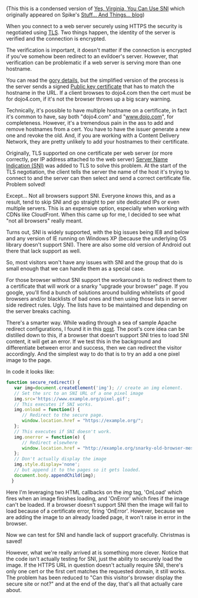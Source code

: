 (This this is a condensed version of [Yes, Virginia, You Can Use SNI](http://www.stuff-things.net/2014/11/14/yes-virginia-you-can-use-sni/) which originally appeared on Spike's [Stuff... And Things... blog](http://www.stuff-things.net/))

When you connect to a web server securely using HTTPS the security is negotiated using [TLS](http://en.wikipedia.org/wiki/Transport_Layer_Security). Two things happen, the identity of the server is verified and the connection is encrypted.

The verification is important, it doesn't matter if the connection is encrypted if you've somehow been redirect to an evildoer's server. However, that verification can be problematic if a web server is serving more than one hostname.

You can read the [gory details](http://en.wikipedia.org/wiki/Transport_Layer_Security#TLS_handshake), but the simplified version of the process is the server sends a signed [Public key certificate](http://en.wikipedia.org/wiki/Public_key_certificate) that has to match the hostname in the URL. If a client browses to dojo4.com then the cert must be for dojo4.com, if it's not the browser throws up a big scary warning.

Technically, it's possible to have multiple hostname on a certificate, in fact it's common to have, say both "dojo4.com" and "www.dojo.com", for completeness. However, it's a tremendous pain in the ass to add and remove hostnames from a cert. You have to have the issuer generate a new one and revoke the old. And, if you are working with a Content Delivery Network, they are pretty unlikely to add your hostnames to their certificate.

Originally, TLS supported on one certificate per web server (or more correctly, per IP address attached to the web server) [Server Name Indication (SNI)](http://en.wikipedia.org/wiki/Server_Name_Indication) was added to TLS to solve this problem. At the start of the TLS negotiation, the client tells the server the name of the host it's trying to connect to and the server can then select and send a correct certificate file. Problem solved!

Except... Not all browsers support SNI. Everyone *knows* this, and as a result, tend to skip SNI and go straight to per site dedicated IPs or even multiple servers. This is an expensive option, especially when working with CDNs like CloudFront. When this came up for me, I decided to see what "not all browsers" really meant.

Turns out, SNI is widely supported, with the big issues being IE8 and below and any version of IE running on Windows XP (because the underlying OS library doesn't support SNI). There are also some old version of Android out there that lack support as well.

So, most visitors won't have any issues with SNI and the group that do is small enough that we can handle them as a special case.

For those browser without SNI support the workaround is to redirect them to a certificate that will work or a snarky "upgrade your browser" page. If you google, you'll find a bunch of solutions around building whitelists of good browsers and/or blacklists of bad ones and then using those lists in server side redirect rules. Ugly. The lists have to be maintained and depending on the server breaks caching.

There's a smarter way. While wading through a sea of sample Apache redirect configurations, I found it in this [post](https://www.ebower.com/wiki/Detecting_SNI_with_Apache). The post's core idea can be distilled down to this, if a browser that doesn’t support SNI tries to load SNI content, it will get an error. If we test this in the background and differentiate between error and success, then we can redirect the visitor accordingly. And the simplest way to do that is to try an add a one pixel image to the page.

In code it looks like:

```javascript
function secure_redirect() {
   var img=document.createElement('img'); // create an img element.
   // Set the src to an SNI URL of a one pixel image
   img.src='https://www.example.org/pixel.gif';
   // This executes if SNI works.
   img.onload = function() {
      // Redirect to the secure page.
      window.location.href = "https://example.org/";
   };
   // This executes if SNI doesn't work.
   img.onerror = function(e) {
      // Redirect elsewhere
      window.location.href = "http://example.org/snarky-old-browser-message";
   };
   // Don't actually display the image
   img.style.display='none';
   // but append it to the pages so it gets loaded.
   document.body.appendChild(img);
  }
```

Here I'm leveraging two HTML callbacks on the *img* tag, 'OnLoad' which fires when an image finishes loading, and 'OnError' which fires if the image can't be loaded. If a browser doesn't support SNI then the image will fail to load because of a certificate error, firing 'OnError'. However, because we are adding the image to an already loaded page, it won't raise in error in the browser.

Now we can test for SNI and handle lack of support gracefully. Christmas is saved!

However, what we're really arrived at is something more clever. Notice that the code isn't actually testing for SNI, just the ability to securely load the image. If the HTTPS URL in question doesn't actually require SNI, there's only one cert or the first cert matches the requested domain, it still works. The problem has been reduced to "Can this visitor's browser display the secure site or not?" and at the end of the day, that's all that actually care about.
